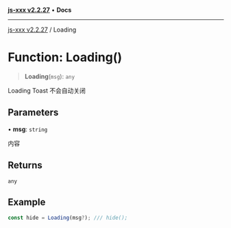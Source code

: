 [**js-xxx v2.2.27**](../README.md) • **Docs**

***

[js-xxx v2.2.27](../README.md) / Loading

# Function: Loading()

> **Loading**(`msg`): `any`

Loading Toast 不会自动关闭

## Parameters

• **msg**: `string`

内容

## Returns

`any`

## Example

```ts
const hide = Loading(msg?); /// hide();
```
